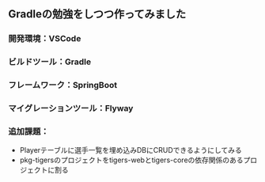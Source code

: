 ## Gradleの勉強をしつつ作ってみました

### 開発環境：VSCode
### ビルドツール：Gradle
### フレームワーク：SpringBoot
### マイグレーションツール：Flyway 

### 追加課題：
- Playerテーブルに選手一覧を埋め込みDBにCRUDできるようにしてみる
- pkg-tigersのプロジェクトをtigers-webとtigers-coreの依存関係のあるプロジェクトに割る
